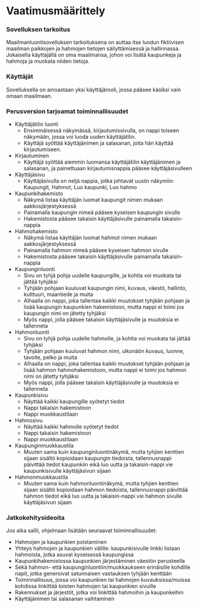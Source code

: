 # Vaatimusmäärittely
### Sovelluksen tarkoitus
Maailmanluontisovelluksen tarkoituksena on auttaa itse luodun fiktiivisen maailman paikkojen ja hahmojen tietojen säilyttämisessä ja hallinnassa. Jokaisella käyttäjällä on oma maailmansa, johon voi lisätä kaupunkeja ja hahmoja ja muokata niiden tietoja.
### Käyttäjät
Sovelluksella on ainoastaan yksi käyttäjärooli, jossa pääsee käsiksi vain omaan maailmaan.
### Perusversion tarjoamat toiminnallisuudet
- Käyttäjätilin luonti
  - Ensimmäisessä näkymässä, kirjautumissivulla, on nappi toiseen näkymään, jossa voi luoda uuden käyttäjätilin.
  - Käyttäjä syöttää käyttäjänimen ja salasanan, joita hän käyttää kirjautumiseen.
- Kirjautuminen
  - Käyttäjä syöttää aiemmin luomansa käyttäjätilin käyttäjänimen ja salasanan, ja painettuaan kirjautumisnappia pääsee käyttäjäsivulleen
- Käyttäjäsivu
  - Käyttäjäsivulla on neljä nappia, jotka johtavat uusiin näkymiin: Kaupungit, Hahmot, Luo kaupunki, Luo hahmo
- Kaupunkihakemisto
  - Näkymä listaa käyttäjän luomat kaupungit nimen mukaan aakkosjärjestyksessä
  - Painamalla kaupungin nimeä pääsee kyseisen kaupungin sivulle
  - Hakemistosta pääsee takaisin käyttäjäsivulle painamalla takaisin-nappia
- Hahmohakemisto
  - Näkymä listaa käyttäjän luomat hahmot nimen mukaan aakkosjärjestyksessä
  - Painamalla hahmon nimeä pääsee kyseisen hahmon sivulle
  - Hakemistosta pääsee takaisin käyttäjäsivulle painamalla takaisin-nappia
- Kaupunginluonti
  - Sivu on tyhjä pohja uudelle kaupungille, ja kohtia voi muokata tai jättää tyhjäksi
  - Tyhjään pohjaan kuuluvat kaupungin nimi, kuvaus, väestö, hallinto, kulttuuri, maantiede ja muita
  - Alhaalla on nappi, joka tallentaa kaikki muutokset tyhjään pohjaan ja lisää kaupungin kaupunkien hakemistoon, mutta nappi ei toimi jos kaupungin nimi on jätetty tyhjäksi
  - Myös nappi, jolla pääsee takaisin käyttäjäsivulle ja muutoksia ei tallenneta
- Hahmonluonti
  - Sivu on tyhjä pohja uudelle hahmolle, ja kohtia voi muokata tai jättää tyhjäksi
  - Tyhjään pohjaan kuuluvat hahmon nimi, ulkonäön kuvaus, luonne, tavoite, pelko ja muita
  - Alhaalla on nappi, joka tallentaa kaikki muutokset tyhjään pohjaan ja lisää hahmon hahmohakemistoon, mutta nappi ei toimi jos hahmon nimi on jätetty tyhjäksi
  - Myös nappi, jolla pääsee takaisin käyttäjäsivulle ja muutoksia ei tallenneta
- Kaupunkisivu
  - Näyttää kaikki kaupungille syötetyt tiedot
  - Nappi takaisin hakemistoon
  - Nappi muokkaustilaan
- Hahmosivu
  - Näyttää kaikki hahmolle syötetyt tiedot
  - Nappi takaisin hakemistoon
  - Nappi muokkaustilaan
- Kaupunginmuokkaustila
  - Muuten sama kuin kaupunginluontinäkymä, mutta tyhjien kenttien sijaan sisältö kopioidaan kaupungin tiedoista, tallennusnappi päivittää tiedot kaupunkiin eikä luo uutta ja takaisin-nappi vie kaupunkisivulle käyttäjäsivun sijaan
- Hahmonmuokkaustila
  - Muuten sama kuin hahmonluontinäkymä, mutta tyhjien kenttien sijaan sisältö kopioidaan hahmon tiedoista, tallennusnappi päivittää hahmon tiedot eikä luo uutta ja takaisin-nappi vie hahmon sivulle käyttäjäsivun sijaan
### Jatkokehitysideoita
Jos aika sallii, ohjelmaan lisätään seuraavat toiminnallisuudet:
- Hahmojen ja kaupunkien poistaminen
- Yhteys hahmojen ja kaupunkien välille: kaupunkisivulle linkki listaan hahmoista, jotka asuvat kyseisessä kaupungissa
- Kaupunkihakemistossa kaupunkien järjestäminen väestön perusteella
- Sekä hahmon- että kaupunginluontiin/muokkaukseen erinäisille kohdille napit, jotka generoivat satunnaisen vastauksen tyhjään kenttään
- Toiminnallisuus, jossa voi kaupunkien tai hahmojen kuvauksissa/muissa kohdissa linkittää toisten hahmojen tai kaupunkien sivuille
- Rakennukset ja järjestöt, jotka voi linkittää hahmoihin ja kaupunkeihin
- Käyttäjänimen tai salasanan vaihtaminen
